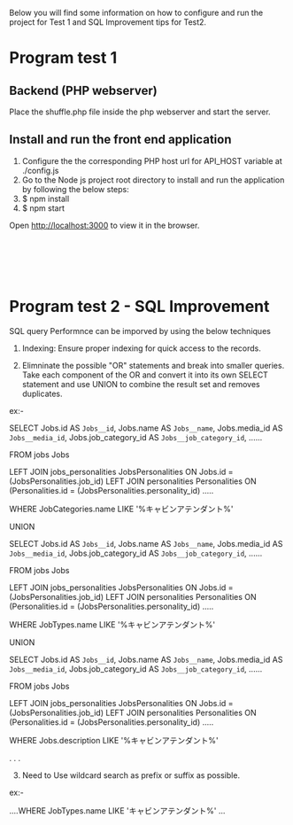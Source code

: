 
<br>
Below you will find some information on how to configure and run the project for Test 1 and SQL Improvement tips for Test2.<br>


# Program test 1

## Backend (PHP webserver)

Place the shuffle.php file inside the php webserver and start the server. 

## Install and run the front end application
1. Configure the the corresponding PHP host url for API_HOST variable at ./config.js
2. Go to the Node js project root directory to install and run the application by following the below steps:
  1. $ npm install
  2. $ npm start


Open [http://localhost:3000](http://localhost:3000) to view it in the browser.

<br><br><br><br>



# Program test 2 - SQL Improvement
SQL query Performnce can be imporved by using the below techniques

1. Indexing: Ensure proper indexing for quick access to the records. 

2.  Elimninate the possible "OR" statements and break into smaller queries. 
    Take each component of the OR and convert it into its own SELECT statement and use UNION to combine the result set and removes duplicates.

ex:- 

SELECT Jobs.id AS `Jobs__id`,
Jobs.name AS `Jobs__name`,
Jobs.media_id AS `Jobs__media_id`,
Jobs.job_category_id AS `Jobs__job_category_id`,
......

FROM jobs Jobs

LEFT JOIN jobs_personalities JobsPersonalities
ON Jobs.id = (JobsPersonalities.job_id)
LEFT JOIN personalities Personalities
ON (Personalities.id = (JobsPersonalities.personality_id)
.....

WHERE JobCategories.name LIKE '%キャビンアテンダント%'

UNION

SELECT Jobs.id AS `Jobs__id`,
Jobs.name AS `Jobs__name`,
Jobs.media_id AS `Jobs__media_id`,
Jobs.job_category_id AS `Jobs__job_category_id`,
......

FROM jobs Jobs

LEFT JOIN jobs_personalities JobsPersonalities
ON Jobs.id = (JobsPersonalities.job_id)
LEFT JOIN personalities Personalities
ON (Personalities.id = (JobsPersonalities.personality_id)
.....

WHERE JobTypes.name LIKE '%キャビンアテンダント%'

UNION

SELECT Jobs.id AS `Jobs__id`,
Jobs.name AS `Jobs__name`,
Jobs.media_id AS `Jobs__media_id`,
Jobs.job_category_id AS `Jobs__job_category_id`,
......

FROM jobs Jobs

LEFT JOIN jobs_personalities JobsPersonalities
ON Jobs.id = (JobsPersonalities.job_id)
LEFT JOIN personalities Personalities
ON (Personalities.id = (JobsPersonalities.personality_id)
.....

WHERE Jobs.description LIKE '%キャビンアテンダント%'

.
.
.

3. Need to Use wildcard search as prefix or suffix as possible.

ex:-

....WHERE JobTypes.name LIKE 'キャビンアテンダント%' ...

